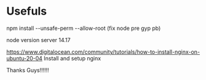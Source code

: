 # Usefuls
npm install --unsafe-perm --allow-root (fix node pre gyp pb)

node version server 14.17

https://www.digitalocean.com/community/tutorials/how-to-install-nginx-on-ubuntu-20-04 Install and setup nginx

Thanks Guys!!!!!!